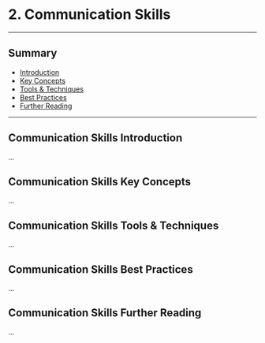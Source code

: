 # 2. Communication Skills
---
## Summary
- [Introduction](#communication-skills-introduction)
- [Key Concepts](#communication-skills-key-concepts)
- [Tools & Techniques](#communication-skills-tools-techniques)
- [Best Practices](#communication-skills-best-practices)
- [Further Reading](#communication-skills-further-reading)
---

## Communication Skills Introduction

...

## Communication Skills Key Concepts

...

## Communication Skills Tools & Techniques

...

## Communication Skills Best Practices

...

## Communication Skills Further Reading

...
